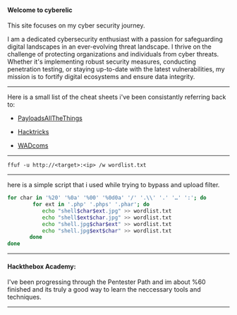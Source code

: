 #### Welcome to cyberelic

This site focuses on my cyber security journey.

I am a dedicated cybersecurity enthusiast with a passion for safeguarding digital landscapes in an ever-evolving threat landscape. I thrive on the challenge of protecting organizations and individuals from cyber threats. Whether it's implementing robust security measures, conducting penetration testing, or staying up-to-date with the latest vulnerabilities, my mission is to fortify digital ecosystems and ensure data integrity.

---

Here is a small list of the cheat sheets i've been consistantly referring back to:

- [PayloadsAllTheThings](https://github.com/swisskyrepo/PayloadsAllTheThings/tree/master)

- [Hacktricks](https://book.hacktricks.xyz/)

- [WADcoms](https://wadcoms.github.io/)

---

`ffuf -u http://<target>:<ip> /w wordlist.txt`

---

here is a simple script that i used while trying to bypass and upload filter.


```bash
for char in '%20' '%0a' '%00' '%0d0a' '/' '.\\' '.' '…' ':'; do
        for ext in '.php' '.phps' '.phar'; do
           echo "shell$char$ext.jpg" >> wordlist.txt
           echo "shell$ext$char.jpg" >> wordlist.txt
           echo "shell.jpg$char$ext" >> wordlist.txt
           echo "shell.jpg$ext$char" >> wordlist.txt
       done
done
```

---
#### Hackthebox Academy:

I've been progressing through the Pentester Path and im about %60 finished and its truly a good way to learn the neccessary tools and techniques.

---

<script src="https://tryhackme.com/badge/101635"></script>
